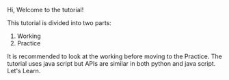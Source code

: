Hi, Welcome to the tutorial!

This tutorial is divided into two parts:
1. Working
2. Practice         

It is recommended to look at the working before moving to the Practice. The tutorial uses java script but APIs are similar in both python and java script.
Let's Learn.